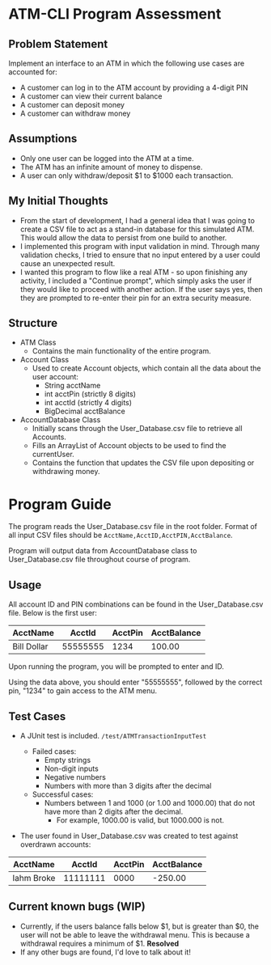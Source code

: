 # ATM-CLI Program Assessment

## Problem Statement

Implement an interface to an ATM in which the following use cases are accounted for:

- A customer can log in to the ATM account by providing a 4-digit PIN
- A customer can view their current balance
- A customer can deposit money
- A customer can withdraw money

## Assumptions

- Only one user can be logged into the ATM at a time.
- The ATM has an infinite amount of money to dispense.
- A user can only withdraw/deposit $1 to $1000 each transaction.

## My Initial Thoughts

- From the start of development, I had a general idea that I was going to create a CSV file to act as a stand-in
  database for this simulated ATM. This would allow the data to persist from one build to another.
- I implemented this program with input validation in mind. Through many validation checks, I tried to ensure that no
  input entered by a user could cause an unexpected result.
- I wanted this program to flow like a real ATM - so upon finishing any activity, I included a "Continue prompt", which
  simply asks the user if they would like to proceed with another action. If the user says yes, then they are prompted
  to re-enter their pin for an extra security measure.

## Structure

- ATM Class
    - Contains the main functionality of the entire program.
- Account Class
    - Used to create Account objects, which contain all the data about the user account:
        - String acctName
        - int acctPin (strictly 8 digits)
        - int acctId (strictly 4 digits)
        - BigDecimal acctBalance
- AccountDatabase Class
    - Initially scans through the User_Database.csv file to retrieve all Accounts.
    - Fills an ArrayList of Account objects to be used to find the currentUser.
    - Contains the function that updates the CSV file upon depositing or withdrawing money.

# Program Guide

The program reads the User_Database.csv file in the root folder.
Format of all input CSV files should be `AcctName,AcctID,AcctPIN,AcctBalance`.

Program will output data from AccountDatabase class to User_Database.csv file throughout course of
program.

## Usage

All account ID and PIN combinations can be found in the User_Database.csv file.
Below is the first user:

| AcctName   | AcctId     | AcctPin    | AcctBalance |
|------------|------------|------------|-------------|
| Bill Dollar | 55555555   | 1234       | 100.00     |

Upon running the program, you will be prompted to enter and ID.

Using the data above, you should enter
"55555555", followed by the correct pin, "1234" to gain access to the ATM menu.

## Test Cases

- A JUnit test is included. `/test/ATMTransactionInputTest`
    - Failed cases:
        - Empty strings
        - Non-digit inputs
        - Negative numbers
        - Numbers with more than 3 digits after the decimal
    - Successful cases:
        - Numbers between 1 and 1000 (or 1.00 and 1000.00) that do not have more than 2 digits after the decimal.
            - For example, 1000.00 is valid, but 1000.000 is not.

- The user found in User_Database.csv was created to test against overdrawn accounts:

| AcctName   | AcctId     | AcctPin | AcctBalance |
|------------|------------|---------|-------------|
| Iahm Broke | 11111111   | 0000    | -250.00     |

## Current known bugs (WIP)

- Currently, if the users balance falls below $1, but is greater than $0, the user will not be able to leave the
  withdrawal menu. This is because a withdrawal requires a minimum of $1. **Resolved**
- If any other bugs are found, I'd love to talk about it!